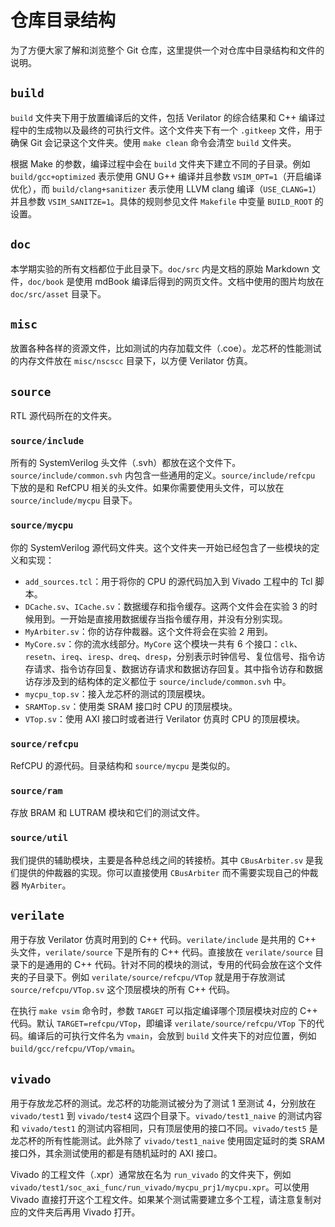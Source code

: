 # 仓库目录结构

为了方便大家了解和浏览整个 Git 仓库，这里提供一个对仓库中目录结构和文件的说明。

## `build`

`build` 文件夹下用于放置编译后的文件，包括 Verilator 的综合结果和 C++ 编译过程中的生成物以及最终的可执行文件。这个文件夹下有一个 `.gitkeep` 文件，用于确保 Git 会记录这个文件夹。使用 `make clean` 命令会清空 `build` 文件夹。

根据 Make 的参数，编译过程中会在 `build` 文件夹下建立不同的子目录。例如 `build/gcc+optimized` 表示使用 GNU G++ 编译并且参数 `VSIM_OPT=1`（开启编译优化），而 `build/clang+sanitizer` 表示使用 LLVM clang 编译（`USE_CLANG=1`）并且参数 `VSIM_SANITZE=1`。具体的规则参见文件 `Makefile` 中变量 `BUILD_ROOT` 的设置。

## `doc`

本学期实验的所有文档都位于此目录下。`doc/src` 内是文档的原始 Markdown 文件，`doc/book` 是使用 mdBook 编译后得到的网页文件。文档中使用的图片均放在 `doc/src/asset` 目录下。

## `misc`

放置各种各样的资源文件，比如测试的内存加载文件（.coe）。龙芯杯的性能测试的内存文件放在 `misc/nscscc` 目录下，以方便 Verilator 仿真。

## `source`

RTL 源代码所在的文件夹。

### `source/include`

所有的 SystemVerilog 头文件（.svh）都放在这个文件下。`source/include/common.svh` 内包含一些通用的定义。`source/include/refcpu` 下放的是和 RefCPU 相关的头文件。如果你需要使用头文件，可以放在 `source/include/mycpu` 目录下。

### `source/mycpu`

你的 SystemVerilog 源代码文件夹。这个文件夹一开始已经包含了一些模块的定义和实现：

* `add_sources.tcl`：用于将你的 CPU 的源代码加入到 Vivado 工程中的 Tcl 脚本。
* `DCache.sv`、`ICache.sv`：数据缓存和指令缓存。这两个文件会在实验 3 的时候用到。一开始是直接用数据缓存当指令缓存用，并没有分别实现。
* `MyArbiter.sv`：你的访存仲裁器。这个文件将会在实验 2 用到。
* `MyCore.sv`：你的流水线部分。`MyCore` 这个模块一共有 6 个接口：`clk`、`resetn`、`ireq`、`iresp`、`dreq`、`dresp`，分别表示时钟信号、复位信号、指令访存请求、指令访存回复、数据访存请求和数据访存回复。其中指令访存和数据访存涉及到的结构体的定义都位于 `source/include/common.svh` 中。
* `mycpu_top.sv`：接入龙芯杯的测试的顶层模块。
* `SRAMTop.sv`：使用类 SRAM 接口时 CPU 的顶层模块。
* `VTop.sv`：使用 AXI 接口时或者进行 Verilator 仿真时 CPU 的顶层模块。

### `source/refcpu`

RefCPU 的源代码。目录结构和 `source/mycpu` 是类似的。

### `source/ram`

存放 BRAM 和 LUTRAM 模块和它们的测试文件。

### `source/util`

我们提供的辅助模块，主要是各种总线之间的转接桥。其中 `CBusArbiter.sv` 是我们提供的仲裁器的实现。你可以直接使用 `CBusArbiter` 而不需要实现自己的仲裁器 `MyArbiter`。

## `verilate`

用于存放 Verilator 仿真时用到的 C++ 代码。`verilate/include` 是共用的 C++ 头文件，`verilate/source` 下是所有的 C++ 代码。直接放在 `verilate/source` 目录下的是通用的 C++ 代码。针对不同的模块的测试，专用的代码会放在这个文件夹的子目录下。例如 `verilate/source/refcpu/VTop` 就是用于存放测试 `source/refcpu/VTop.sv` 这个顶层模块的所有 C++ 代码。

在执行 `make vsim` 命令时，参数 `TARGET` 可以指定编译哪个顶层模块对应的 C++ 代码。默认 `TARGET=refcpu/VTop`，即编译 `verilate/source/refcpu/VTop` 下的代码。编译后的可执行文件名为 `vmain`，会放到 `build` 文件夹下的对应位置，例如 `build/gcc/refcpu/VTop/vmain`。

## `vivado`

用于存放龙芯杯的测试。龙芯杯的功能测试被分为了测试 1 至测试 4，分别放在 `vivado/test1` 到 `vivado/test4` 这四个目录下。`vivado/test1_naive` 的测试内容和 `vivado/test1` 的测试内容相同，只有顶层使用的接口不同。`vivado/test5` 是龙芯杯的所有性能测试。此外除了 `vivado/test1_naive` 使用固定延时的类 SRAM 接口外，其余测试使用的都是有随机延时的 AXI 接口。

Vivado 的工程文件（.xpr）通常放在名为 `run_vivado` 的文件夹下，例如 `vivado/test1/soc_axi_func/run_vivado/mycpu_prj1/mycpu.xpr`。可以使用 Vivado 直接打开这个工程文件。如果某个测试需要建立多个工程，请注意复制对应的文件夹后再用 Vivado 打开。
